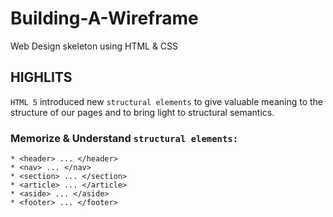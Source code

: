 # Building-A-Wireframe
Web Design skeleton using HTML &amp; CSS

## HIGHLITS
`HTML 5` introduced new `structural elements` to give valuable meaning to the structure of our pages and to bring light to structural semantics.
### Memorize & Understand `structural elements:`
```
* <header> ... </header>
* <nav> ... </nav>
* <section> ... </section>
* <article> ... </article>
* <aside> ... </aside>
* <footer> ... </footer>
```

